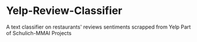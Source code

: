 # Yelp-Review-Classifier
A text classifier on restaurants' reviews sentiments scrapped from Yelp
Part of Schulich-MMAI Projects
